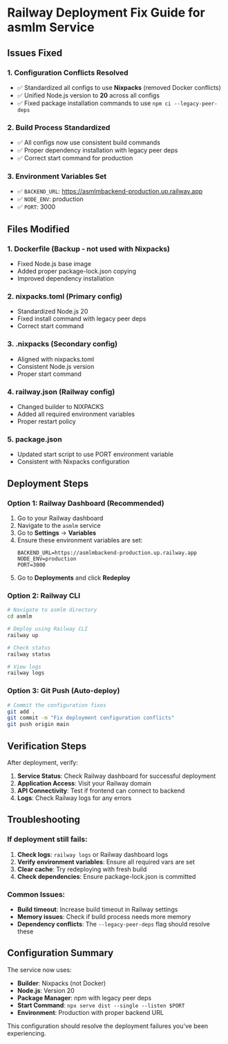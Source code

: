 # Railway Deployment Fix Guide for asmlm Service

## Issues Fixed

### 1. **Configuration Conflicts Resolved**
- ✅ Standardized all configs to use **Nixpacks** (removed Docker conflicts)
- ✅ Unified Node.js version to **20** across all configs
- ✅ Fixed package installation commands to use `npm ci --legacy-peer-deps`

### 2. **Build Process Standardized**
- ✅ All configs now use consistent build commands
- ✅ Proper dependency installation with legacy peer deps
- ✅ Correct start command for production

### 3. **Environment Variables Set**
- ✅ `BACKEND_URL`: https://asmlmbackend-production.up.railway.app
- ✅ `NODE_ENV`: production
- ✅ `PORT`: 3000

## Files Modified

### 1. **Dockerfile** (Backup - not used with Nixpacks)
- Fixed Node.js base image
- Added proper package-lock.json copying
- Improved dependency installation

### 2. **nixpacks.toml** (Primary config)
- Standardized Node.js 20
- Fixed install command with legacy peer deps
- Correct start command

### 3. **.nixpacks** (Secondary config)
- Aligned with nixpacks.toml
- Consistent Node.js version
- Proper start command

### 4. **railway.json** (Railway config)
- Changed builder to NIXPACKS
- Added all required environment variables
- Proper restart policy

### 5. **package.json**
- Updated start script to use PORT environment variable
- Consistent with Nixpacks configuration

## Deployment Steps

### Option 1: Railway Dashboard (Recommended)
1. Go to your Railway dashboard
2. Navigate to the `asmlm` service
3. Go to **Settings** → **Variables**
4. Ensure these environment variables are set:
   ```
   BACKEND_URL=https://asmlmbackend-production.up.railway.app
   NODE_ENV=production
   PORT=3000
   ```
5. Go to **Deployments** and click **Redeploy**

### Option 2: Railway CLI
```bash
# Navigate to asmlm directory
cd asmlm

# Deploy using Railway CLI
railway up

# Check status
railway status

# View logs
railway logs
```

### Option 3: Git Push (Auto-deploy)
```bash
# Commit the configuration fixes
git add .
git commit -m "Fix deployment configuration conflicts"
git push origin main
```

## Verification Steps

After deployment, verify:

1. **Service Status**: Check Railway dashboard for successful deployment
2. **Application Access**: Visit your Railway domain
3. **API Connectivity**: Test if frontend can connect to backend
4. **Logs**: Check Railway logs for any errors

## Troubleshooting

### If deployment still fails:
1. **Check logs**: `railway logs` or Railway dashboard logs
2. **Verify environment variables**: Ensure all required vars are set
3. **Clear cache**: Try redeploying with fresh build
4. **Check dependencies**: Ensure package-lock.json is committed

### Common Issues:
- **Build timeout**: Increase build timeout in Railway settings
- **Memory issues**: Check if build process needs more memory
- **Dependency conflicts**: The `--legacy-peer-deps` flag should resolve these

## Configuration Summary

The service now uses:
- **Builder**: Nixpacks (not Docker)
- **Node.js**: Version 20
- **Package Manager**: npm with legacy peer deps
- **Start Command**: `npx serve dist --single --listen $PORT`
- **Environment**: Production with proper backend URL

This configuration should resolve the deployment failures you've been experiencing.
